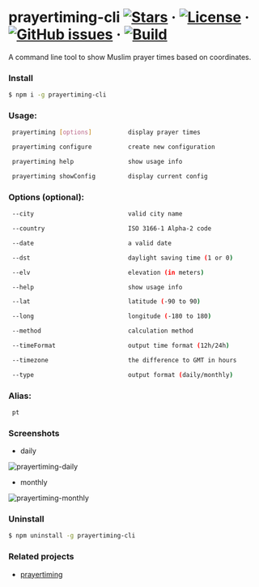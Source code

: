 # prayertiming-cli [![Stars](https://img.shields.io/github/stars/sh4hids/prayertiming-cli.svg)](https://github.com/sh4hids/prayertiming-cli) · [![License](https://img.shields.io/github/license/sh4hids/prayertiming-cli.svg)](https://github.com/sh4hids/prayertiming-cli) · [![GitHub issues](https://img.shields.io/github/issues/sh4hids/prayertiming-cli.svg?style=popout)](https://github.com/sh4hids/prayertiming-cli/issues) · [![Build](https://github.com/sh4hids/prayertiming-cli/actions/workflows/build.yml/badge.svg)](https://github.com/sh4hids/prayertiming-cli)

A command line tool to show Muslim prayer times based on coordinates.

### Install

```bash
$ npm i -g prayertiming-cli
```

### Usage:

```bash
 prayertiming [options]          display prayer times

 prayertiming configure          create new configuration

 prayertiming help               show usage info

 prayertiming showConfig         display current config
```

### Options (optional):

```bash
 --city                          valid city name

 --country                       ISO 3166-1 Alpha-2 code

 --date                          a valid date

 --dst                           daylight saving time (1 or 0)

 --elv                           elevation (in meters)

 --help                          show usage info

 --lat                           latitude (-90 to 90)

 --long                          longitude (-180 to 180)

 --method                        calculation method

 --timeFormat                    output time format (12h/24h)

 --timezone                      the difference to GMT in hours

 --type                          output format (daily/monthly)
```

### Alias:

```bash
 pt
```

### Screenshots

- daily

![prayertiming-daily](screenshots/prayertiming-daily.jpg)

- monthly

![prayertiming-monthly](screenshots/prayertiming-monthly.jpg)

### Uninstall

```bash
$ npm uninstall -g prayertiming-cli
```

### Related projects

- [prayertiming](https://github.com/sh4hids/prayertiming)
